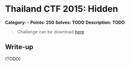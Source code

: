 # Thailand CTF 2015: Hidden

**Category: -**
**Points: 250**
**Solves: TODO**
**Description: TODO**

> Challenge can be download [here](https://drive.google.com/open?id=0B7IUFMzhGLwSUlYyU0paZzRaUk0)

## Write-up

(TODO)